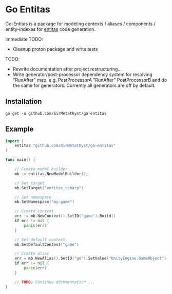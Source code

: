 # Go Entitas

Go-Entitas is a package for modeling contexts / aliases / components / entity-indexes for [entitas](https://github.com/sschmid/Entitas-CSharp) code generation.

Immediate TODO:

- Cleanup proton package and write tests

TODO:

- Rewrite documentation after project restructuring...
- Write generator/post-processor dependency system for resolving "RunAfter" map. e.g. PostProcessorA "RunAfter" PostProcessorB and do the same for generators. Currently all generators are off by default.










## Installation

```
go get -u github.com/SirMetathyst/go-entitas
```

## Example

```go
import (
    entitas "github.com/SirMetathyst/go-entitas"
)

func main() {

    // Create model builder
    mb := entitas.NewModelBuilder();

    // Set target
    mb.SetTarget("entitas_csharp")

    // Set namespace
    mb.SetNamespace("my.game")

    // Create context
    err := mb.NewContext().SetID("game").Build()
    if err != nil {
        panic(err)
    }

    // Set default context
    mb.SetDefaultContext("game")

    // Create alias
    err = mb.NewAlias().SetID("go").SetValue("UnityEngine.GameObject").Build()
    if err != nil {
        panic(err)
    }

    // TODO: Continue documentation ...
}
```